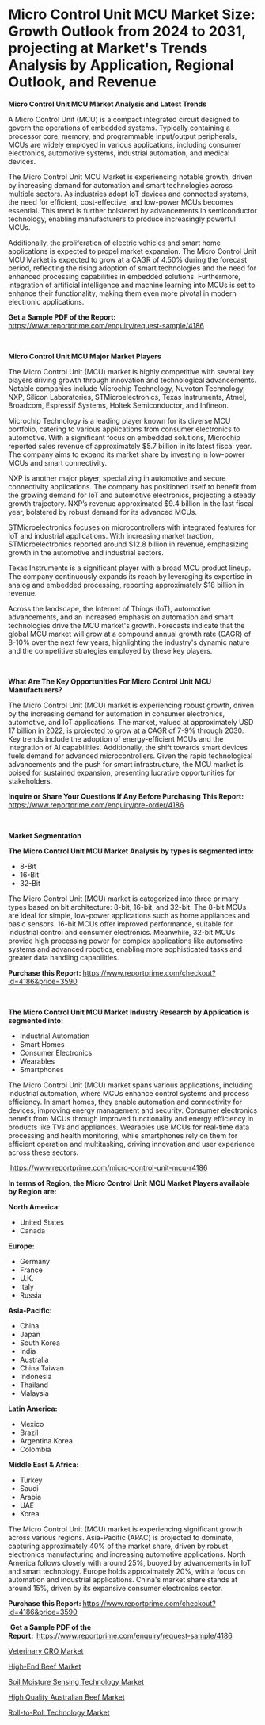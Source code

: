 <p><h1>Micro Control Unit MCU Market Size: Growth Outlook from 2024 to 2031, projecting at Market's Trends Analysis by Application, Regional Outlook, and Revenue</h1></p><p><strong>Micro Control Unit MCU Market Analysis and Latest Trends</strong></p>
<p><p>A Micro Control Unit (MCU) is a compact integrated circuit designed to govern the operations of embedded systems. Typically containing a processor core, memory, and programmable input/output peripherals, MCUs are widely employed in various applications, including consumer electronics, automotive systems, industrial automation, and medical devices. </p><p>The Micro Control Unit MCU Market is experiencing notable growth, driven by increasing demand for automation and smart technologies across multiple sectors. As industries adopt IoT devices and connected systems, the need for efficient, cost-effective, and low-power MCUs becomes essential. This trend is further bolstered by advancements in semiconductor technology, enabling manufacturers to produce increasingly powerful MCUs.</p><p>Additionally, the proliferation of electric vehicles and smart home applications is expected to propel market expansion. The Micro Control Unit MCU Market is expected to grow at a CAGR of 4.50% during the forecast period, reflecting the rising adoption of smart technologies and the need for enhanced processing capabilities in embedded solutions. Furthermore, integration of artificial intelligence and machine learning into MCUs is set to enhance their functionality, making them even more pivotal in modern electronic applications.</p></p>
<p><strong>Get a Sample PDF of the Report:&nbsp;</strong> <a href="https://www.reportprime.com/enquiry/request-sample/4186?utm_campaign=1435&utm_medium=2&utm_source=Github&utm_content=ia&utm_term=10102024&utm_id=micro-control-unit-mcu">https://www.reportprime.com/enquiry/request-sample/4186</a></p>
<p>&nbsp;</p>
<p><strong>Micro Control Unit MCU Major Market Players</strong></p>
<p><p>The Micro Control Unit (MCU) market is highly competitive with several key players driving growth through innovation and technological advancements. Notable companies include Microchip Technology, Nuvoton Technology, NXP, Silicon Laboratories, STMicroelectronics, Texas Instruments, Atmel, Broadcom, Espressif Systems, Holtek Semiconductor, and Infineon.</p><p>Microchip Technology is a leading player known for its diverse MCU portfolio, catering to various applications from consumer electronics to automotive. With a significant focus on embedded solutions, Microchip reported sales revenue of approximately $5.7 billion in its latest fiscal year. The company aims to expand its market share by investing in low-power MCUs and smart connectivity.</p><p>NXP is another major player, specializing in automotive and secure connectivity applications. The company has positioned itself to benefit from the growing demand for IoT and automotive electronics, projecting a steady growth trajectory. NXP’s revenue approximated $9.4 billion in the last fiscal year, bolstered by robust demand for its advanced MCUs.</p><p>STMicroelectronics focuses on microcontrollers with integrated features for IoT and industrial applications. With increasing market traction, STMicroelectronics reported around $12.8 billion in revenue, emphasizing growth in the automotive and industrial sectors.</p><p>Texas Instruments is a significant player with a broad MCU product lineup. The company continuously expands its reach by leveraging its expertise in analog and embedded processing, reporting approximately $18 billion in revenue. </p><p>Across the landscape, the Internet of Things (IoT), automotive advancements, and an increased emphasis on automation and smart technologies drive the MCU market's growth. Forecasts indicate that the global MCU market will grow at a compound annual growth rate (CAGR) of 8-10% over the next few years, highlighting the industry's dynamic nature and the competitive strategies employed by these key players.</p></p>
<p>&nbsp;</p>
<p><strong>What Are The Key Opportunities For Micro Control Unit MCU Manufacturers?</strong></p>
<p><p>The Micro Control Unit (MCU) market is experiencing robust growth, driven by the increasing demand for automation in consumer electronics, automotive, and IoT applications. The market, valued at approximately USD 17 billion in 2022, is projected to grow at a CAGR of 7-9% through 2030. Key trends include the adoption of energy-efficient MCUs and the integration of AI capabilities. Additionally, the shift towards smart devices fuels demand for advanced microcontrollers. Given the rapid technological advancements and the push for smart infrastructure, the MCU market is poised for sustained expansion, presenting lucrative opportunities for stakeholders.</p></p>
<p><strong>Inquire or Share Your Questions If Any Before Purchasing This Report:</strong> <a href="https://www.reportprime.com/enquiry/pre-order/4186?utm_campaign=1435&utm_medium=2&utm_source=Github&utm_content=ia&utm_term=10102024&utm_id=micro-control-unit-mcu">https://www.reportprime.com/enquiry/pre-order/4186</a></p>
<p>&nbsp;</p>
<p><strong>Market Segmentation</strong></p>
<p><strong>The Micro Control Unit MCU Market Analysis by types is segmented into:</strong></p>
<p><ul><li>8-Bit</li><li>16-Bit</li><li>32-Bit</li></ul></p>
<p><p>The Micro Control Unit (MCU) market is categorized into three primary types based on bit architecture: 8-bit, 16-bit, and 32-bit. The 8-bit MCUs are ideal for simple, low-power applications such as home appliances and basic sensors. 16-bit MCUs offer improved performance, suitable for industrial control and consumer electronics. Meanwhile, 32-bit MCUs provide high processing power for complex applications like automotive systems and advanced robotics, enabling more sophisticated tasks and greater data handling capabilities.</p></p>
<p><strong>Purchase this Report:&nbsp;</strong><a href="https://www.reportprime.com/checkout?id=4186&price=3590&utm_campaign=1435&utm_medium=2&utm_source=Github&utm_content=ia&utm_term=10102024&utm_id=micro-control-unit-mcu">https://www.reportprime.com/checkout?id=4186&price=3590</a></p>
<p>&nbsp;</p>
<p><strong>The Micro Control Unit MCU Market Industry Research by Application is segmented into:</strong></p>
<p><ul><li>Industrial Automation</li><li>Smart Homes</li><li>Consumer Electronics</li><li>Wearables</li><li>Smartphones</li></ul></p>
<p><p>The Micro Control Unit (MCU) market spans various applications, including industrial automation, where MCUs enhance control systems and process efficiency. In smart homes, they enable automation and connectivity for devices, improving energy management and security. Consumer electronics benefit from MCUs through improved functionality and energy efficiency in products like TVs and appliances. Wearables use MCUs for real-time data processing and health monitoring, while smartphones rely on them for efficient operation and multitasking, driving innovation and user experience across these sectors.</p></p>
<p><a href="https://www.reportprime.com/micro-control-unit-mcu-r4186?utm_campaign=1435&utm_medium=2&utm_source=Github&utm_content=ia&utm_term=10102024&utm_id=micro-control-unit-mcu">&nbsp;https://www.reportprime.com/micro-control-unit-mcu-r4186</a></p>
<p><strong>In terms of Region, the Micro Control Unit MCU Market Players available by Region are:</strong></p>
<p>
    <p> <strong> North America: </strong>
        <ul>
            <li>United States</li>
            <li>Canada</li>
        </ul>
        </p> 
    <p> <strong> Europe: </strong>
        <ul>
            <li>Germany</li>
            <li>France</li>
            <li>U.K.</li>
            <li>Italy</li>
            <li>Russia</li>
        </ul>
        </p> 
    <p> <strong> Asia-Pacific: </strong>
        <ul>
            <li>China</li>
            <li>Japan</li>
            <li>South Korea</li>
            <li>India</li>
            <li>Australia</li>
            <li>China Taiwan</li>
            <li>Indonesia</li>
            <li>Thailand</li>
            <li>Malaysia</li>
        </ul>
        </p> 
    <p> <strong> Latin America: </strong>
        <ul>
            <li>Mexico</li>
            <li>Brazil</li>
            <li>Argentina Korea</li>
            <li>Colombia</li>
        </ul>
        </p> 
    <p> <strong> Middle East & Africa: </strong>
        <ul>
            <li>Turkey</li>
            <li>Saudi</li>
            <li>Arabia</li>
            <li>UAE</li>
            <li>Korea</li>
        </ul>
    </p>
    </p>
<p><p>The Micro Control Unit (MCU) market is experiencing significant growth across various regions. Asia-Pacific (APAC) is projected to dominate, capturing approximately 40% of the market share, driven by robust electronics manufacturing and increasing automotive applications. North America follows closely with around 25%, buoyed by advancements in IoT and smart technology. Europe holds approximately 20%, with a focus on automation and industrial applications. China's market share stands at around 15%, driven by its expansive consumer electronics sector.</p></p>
<p><strong>Purchase this Report: </strong><a href="https://www.reportprime.com/checkout?id=4186&price=3590&utm_campaign=1435&utm_medium=2&utm_source=Github&utm_content=ia&utm_term=10102024&utm_id=micro-control-unit-mcu">https://www.reportprime.com/checkout?id=4186&price=3590</a></p>
<p>&nbsp;<strong>Get a Sample PDF of the Report:&nbsp;&nbsp;</strong><a href="https://www.reportprime.com/enquiry/request-sample/4186?utm_campaign=1435&utm_medium=2&utm_source=Github&utm_content=ia&utm_term=10102024&utm_id=micro-control-unit-mcu">https://www.reportprime.com/enquiry/request-sample/4186</a></p>
<p><strong></strong></p>
<p><p><a href="https://www.linkedin.com/pulse/veterinary-cro-market-report-product-type-clinical-trialstoxicologymarket-m8bif?utm_campaign=1435&utm_medium=2&utm_source=Github&utm_content=ia&utm_term=10102024&utm_id=micro-control-unit-mcu">Veterinary CRO Market</a></p><p><a href="https://issuu.com/reportprime-2/docs/high-end-beef-market-size-2030.pptx_fa610e5d421938?utm_campaign=1435&utm_medium=2&utm_source=Github&utm_content=ia&utm_term=10102024&utm_id=micro-control-unit-mcu">High-End Beef Market</a></p><p><a href="https://www.linkedin.com/pulse/trends-global-soil-moisture-sensing-technology-market-forecast-mxjzf?utm_campaign=1435&utm_medium=2&utm_source=Github&utm_content=ia&utm_term=10102024&utm_id=micro-control-unit-mcu">Soil Moisture Sensing Technology Market</a></p><p><a href="https://issuu.com/reportprime-2/docs/high-quality-australian-beef-market_c46969617e1d72?utm_campaign=1435&utm_medium=2&utm_source=Github&utm_content=ia&utm_term=10102024&utm_id=micro-control-unit-mcu">High Quality Australian Beef Market</a></p><p><a href="https://www.linkedin.com/pulse/roll-to-roll-technology-market-global-insights-regional-m6npf?utm_campaign=1435&utm_medium=2&utm_source=Github&utm_content=ia&utm_term=10102024&utm_id=micro-control-unit-mcu">Roll-to-Roll Technology Market</a></p></p>